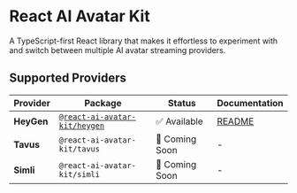 # React AI Avatar Kit

A TypeScript-first React library that makes it effortless to experiment with and switch between multiple AI avatar streaming providers.

## Supported Providers

| Provider | Package | Status | Documentation |
|----------|---------|--------|---------------|
| **HeyGen** | [`@react-ai-avatar-kit/heygen`](https://www.npmjs.com/package/@react-ai-avatar-kit/heygen) | ✅ Available | [README](./packages/heygen/README.md) |
| **Tavus** | `@react-ai-avatar-kit/tavus` | 🚧 Coming Soon | - |
| **Simli** | `@react-ai-avatar-kit/simli` | 🚧 Coming Soon | - |

